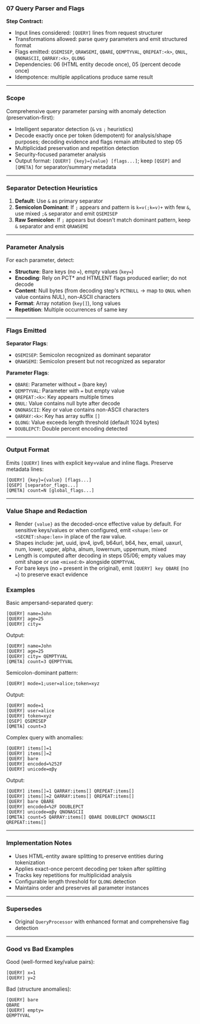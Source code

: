 ### 07 Query Parser and Flags

**Step Contract:**

- Input lines considered: `[QUERY]` lines from request structurer
- Transformations allowed: parse query parameters and emit structured format
- Flags emitted: `QSEMISEP`, `QRAWSEMI`, `QBARE`, `QEMPTYVAL`, `QREPEAT:<k>`, `QNUL`, `QNONASCII`, `QARRAY:<k>`, `QLONG`
- Dependencies: 06 (HTML entity decode once), 05 (percent decode once)
- Idempotence: multiple applications produce same result

---

### Scope

Comprehensive query parameter parsing with anomaly detection (preservation-first):

- Intelligent separator detection (`&` vs `;` heuristics)
- Decode exactly once per token (idempotent) for analysis/shape purposes; decoding evidence and flags remain attributed to step 05
- Multiplicidad preservation and repetition detection
- Security-focused parameter analysis
- Output format: `[QUERY] {key}={value} [flags...]`; keep `[QSEP]` and `[QMETA]` for separator/summary metadata

---

### Separator Detection Heuristics

1. **Default**: Use `&` as primary separator
2. **Semicolon Dominant**: If `;` appears and pattern is `k=v(;k=v)+` with few `&`, use mixed `;&` separator and emit `QSEMISEP`
3. **Raw Semicolon**: If `;` appears but doesn't match dominant pattern, keep `&` separator and emit `QRAWSEMI`

---

### Parameter Analysis

For each parameter, detect:

- **Structure**: Bare keys (no `=`), empty values (`key=`)
- **Encoding**: Rely on PCT\* and HTMLENT flags produced earlier; do not decode
- **Content**: Null bytes (from decoding step's `PCTNULL` → map to `QNUL` when value contains NUL), non-ASCII characters
- **Format**: Array notation (`key[]`), long values
- **Repetition**: Multiple occurrences of same key

---

### Flags Emitted

**Separator Flags**:

- `QSEMISEP`: Semicolon recognized as dominant separator
- `QRAWSEMI`: Semicolon present but not recognized as separator

**Parameter Flags**:

- `QBARE`: Parameter without `=` (bare key)
- `QEMPTYVAL`: Parameter with `=` but empty value
- `QREPEAT:<k>`: Key appears multiple times
- `QNUL`: Value contains null byte after decode
- `QNONASCII`: Key or value contains non-ASCII characters
- `QARRAY:<k>`: Key has array suffix `[]`
- `QLONG`: Value exceeds length threshold (default 1024 bytes)
- `DOUBLEPCT`: Double percent encoding detected

---

### Output Format

Emits `[QUERY]` lines with explicit key=value and inline flags. Preserve metadata lines:

```
[QUERY] {key}={value} [flags...]
[QSEP] [separator_flags...]
[QMETA] count=N [global_flags...]
```

---

### Value Shape and Redaction

- Render `{value}` as the decoded-once effective value by default. For sensitive keys/values or when configured, emit `<shape:len>` or `<SECRET:shape:len>` in place of the raw value.
- Shapes include: jwt, uuid, ipv4, ipv6, b64url, b64, hex, email, uaxurl, num, lower, upper, alpha, alnum, lowernum, uppernum, mixed
- Length is computed after decoding in steps 05/06; empty values may omit shape or use `<mixed:0>` alongside `QEMPTYVAL`
- For bare keys (no `=` present in the original), emit `[QUERY] key QBARE` (no `=`) to preserve exact evidence

### Examples

Basic ampersand-separated query:

```
[QUERY] name=John
[QUERY] age=25
[QUERY] city=
```

Output:

```
[QUERY] name=John
[QUERY] age=25
[QUERY] city= QEMPTYVAL
[QMETA] count=3 QEMPTYVAL
```

Semicolon-dominant pattern:

```
[QUERY] mode=1;user=alice;token=xyz
```

Output:

```
[QUERY] mode=1
[QUERY] user=alice
[QUERY] token=xyz
[QSEP] QSEMISEP
[QMETA] count=3
```

Complex query with anomalies:

```
[QUERY] items[]=1
[QUERY] items[]=2
[QUERY] bare
[QUERY] encoded=%252F
[QUERY] unicode=αβγ
```

Output:

```
[QUERY] items[]=1 QARRAY:items[] QREPEAT:items[]
[QUERY] items[]=2 QARRAY:items[] QREPEAT:items[]
[QUERY] bare QBARE
[QUERY] encoded=%2F DOUBLEPCT
[QUERY] unicode=αβγ QNONASCII
[QMETA] count=5 QARRAY:items[] QBARE DOUBLEPCT QNONASCII QREPEAT:items[]
```

---

### Implementation Notes

- Uses HTML-entity aware splitting to preserve entities during tokenization
- Applies exact-once percent decoding per token after splitting
- Tracks key repetitions for multiplicidad analysis
- Configurable length threshold for `QLONG` detection
- Maintains order and preserves all parameter instances

---

### Supersedes

- Original `QueryProcessor` with enhanced format and comprehensive flag detection

---

### Good vs Bad Examples

Good (well-formed key/value pairs):

```
[QUERY] x=1
[QUERY] y=2
```

Bad (structure anomalies):

```
[QUERY] bare
QBARE
[QUERY] empty=
QEMPTYVAL
```
